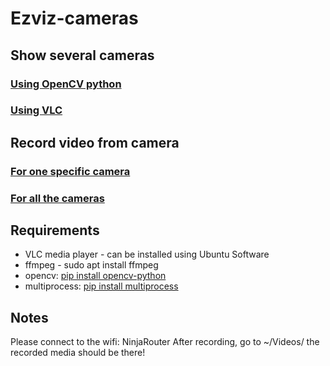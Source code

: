 # Ezviz-cameras
## Show several cameras
### [Using OpenCV python](camera.py)
### [Using VLC](camera.sh)
## Record video from camera
### [For one specific camera](record_segments.sh)
### [For all the cameras](record_cameras.sh)

## Requirements
- VLC media player - can be installed using Ubuntu Software
- ffmpeg - sudo apt install ffmpeg
- opencv: [pip install opencv-python](https://pypi.org/project/opencv-python/)
- multiprocess: [pip install multiprocess](https://pypi.org/project/multiprocess/)
## Notes
  Please connect to the wifi: NinjaRouter
  After recording, go to ~/Videos/ the recorded media should be there!
